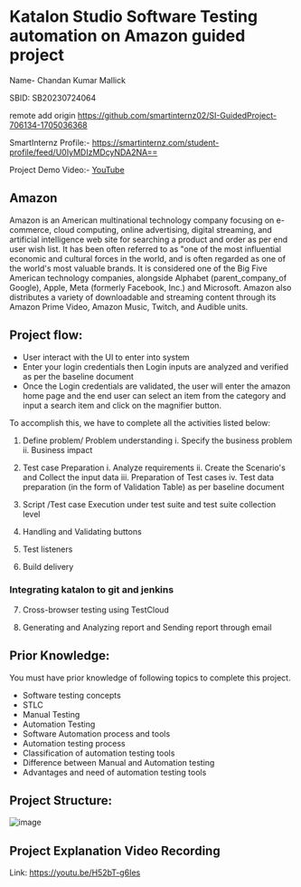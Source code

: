 # Katalon Studio Software Testing automation on Amazon guided project

Name- Chandan Kumar Mallick

SBID: SB20230724064

remote add origin https://github.com/smartinternz02/SI-GuidedProject-706134-1705036368

SmartInternz Profile:- https://smartinternz.com/student-profile/feed/U0IyMDIzMDcyNDA2NA==

Project Demo Video:- [YouTube](https://youtu.be/H52bT-g6Ies)


## Amazon
Amazon is an American multinational technology company focusing on e-commerce, cloud computing, online advertising, digital streaming, and artificial intelligence web site for searching a product and order as per end user wish list. It has been often referred to as "one of the most influential economic and cultural forces in the world, and is often regarded as one of the world's most valuable brands. It is considered one of the Big Five  American technology companies, alongside Alphabet (parent_company_of Google), Apple, Meta (formerly Facebook, Inc.) and Microsoft. Amazon also distributes a variety of downloadable and streaming content through its Amazon Prime Video, Amazon Music, Twitch, and Audible units.

## Project flow:

* User interact with the UI to enter into system
* Enter your login credentials then Login inputs are analyzed and verified as per the baseline document
* Once the Login credentials are validated, the user will enter the amazon home page and the end user can select an item from the category and input a search item and click on the magnifier button.


To accomplish this, we have to complete all the activities listed below:

1. Define problem/ Problem understanding
    i. Specify the business problem
    ii. Business impact 

2. Test case Preparation
    i. Analyze requirements
    ii. Create the Scenario's and Collect the input data
    iii. Preparation of Test cases
    iv. Test data preparation (in the form of Validation Table) as per baseline document

3. Script /Test case Execution under test suite and test suite collection level 

4. Handling  and Validating buttons

5. Test listeners

6. Build delivery

### Integrating katalon to git and jenkins

7. Cross-browser testing using TestCloud

8. Generating and Analyzing report and Sending report through email

## Prior Knowledge:

 You must  have prior knowledge of following topics to complete this project.

* Software testing concepts
* STLC	
* Manual Testing
* Automation Testing
* Software Automation process and tools 
* Automation testing process
* Classification of  automation testing tools
* Difference between Manual and Automation testing
* Advantages and need of automation testing tools
  
## Project Structure:
![image](https://github.com/smartinternz02/SI-GuidedProject-713053-1706296693/assets/58482473/78f4622c-99a5-468c-a380-a8f75a91f8da)


## Project Explanation Video Recording 
Link:
https://youtu.be/H52bT-g6Ies